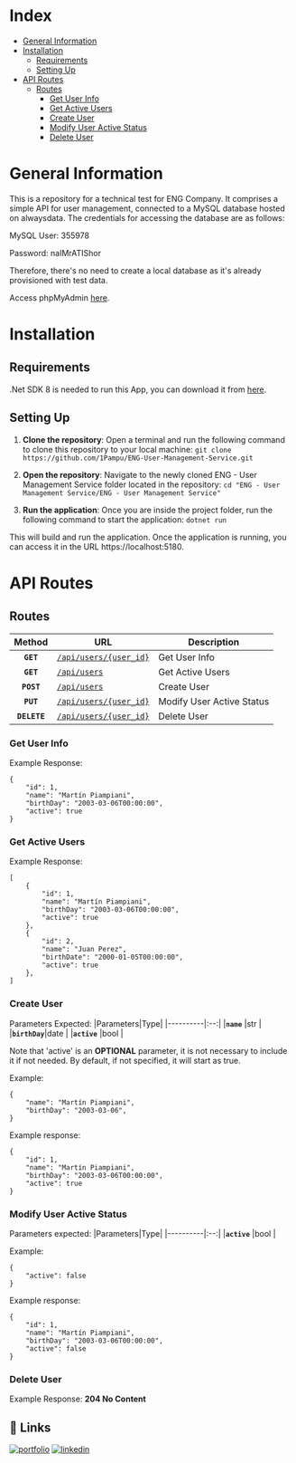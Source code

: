 
# Index
* [General Information](#general-information)
* [Installation](#installation)
    * [Requirements](#requirements)
    * [Setting Up](#setting-up)
* [API Routes](#api-routes)
    * [Routes](#routes)
        * [Get User Info](#get-user-info)
        * [Get Active Users](#get-active-users)
        * [Create User](#create-user)
        * [Modify User Active Status](#modify-user-active-status)
        * [Delete User](#delete-user)
     
# General Information

This is a repository for a technical test for ENG Company. It comprises a simple API for user management, connected to a MySQL database hosted on alwaysdata. The credentials for accessing the database are as follows:

MySQL User: 355978

Password: naIMrATIShor

Therefore, there's no need to create a local database as it's already provisioned with test data.

Access phpMyAdmin [here](https://phpmyadmin.alwaysdata.com/).
# Installation
## Requirements
.Net SDK 8 is needed to run this App, you can download it from [here](https://dotnet.microsoft.com/es-es/download).
## Setting Up
1. **Clone the repository**: Open a terminal and run the following command to clone this repository to your local machine:
`git clone https://github.com/1Pampu/ENG-User-Management-Service.git`

2. **Open the repository**: Navigate to the newly cloned ENG - User Management Service folder located in the repository:
`cd "ENG - User Management Service/ENG - User Management Service"`

3. **Run the application**: Once you are inside the project folder, run the following command to start the application:
`dotnet run`

This will build and run the application. Once the application is running, you can access it in the URL https://localhost:5180.
# API Routes

## Routes

 | Method |  URL                                       | Description                                                   |
 | :----: | ------------------------------------------ | ------------------------------------------------------------- |
 | **`GET`**  | [`/api/users/{user_id}` ](#get-user-info)    | Get User Info             |
 | **`GET`**  | [`/api/users`](#get-active-users)       | Get Active Users          |
 | **`POST`** | [`/api/users`](#create-user)          | Create User               |
 | **`PUT`** | [`/api/users/{user_id}`](#modify-user-active-status) | Modify User Active Status |
 | **`DELETE`** | [`/api/users/{user_id}`](#delete-user) | Delete User |

### Get User Info

Example Response:

    {
        "id": 1,
        "name": "Martín Piampiani",
        "birthDay": "2003-03-06T00:00:00",
        "active": true
    }

### Get Active Users

Example Response:


    [
        {
            "id": 1,
            "name": "Martín Piampiani",
            "birthDay": "2003-03-06T00:00:00",
            "active": true
        },
        {
            "id": 2,
            "name": "Juan Perez",
            "birthDate": "2000-01-05T00:00:00",
            "active": true
        },
    ]

### Create User
Parameters Expected:
|Parameters|Type|
|----------|:--:|
|**`name`**    |str |
|**`birthDay`**|date |
|**`active`**  |bool |

Note that 'active' is an **OPTIONAL** parameter, it is not necessary to include it if not needed. By default, if not specified, it will start as true.

Example:

    {
        "name": "Martín Piampiani",
        "birthDay": "2003-03-06",
    }

 Example response:

    {
        "id": 1,
        "name": "Martín Piampiani",
        "birthDay": "2003-03-06T00:00:00",
        "active": true
    }

### Modify User Active Status
 Parameters expected:
|Parameters|Type|
|----------|:--:|
|**`active`**    |bool |

Example:

    {
        "active": false
    }

 Example response:

    {
        "id": 1,
        "name": "Martín Piampiani",
        "birthDay": "2003-03-06T00:00:00",
        "active": false
    }

### Delete User

Example Response: **204 No Content**
## 🔗 Links
[![portfolio](https://img.shields.io/badge/my_portfolio-000?style=for-the-badge&logo=ko-fi&logoColor=white)](https://1pampu.github.io/my-portfolio/)
[![linkedin](https://img.shields.io/badge/linkedin-0A66C2?style=for-the-badge&logo=linkedin&logoColor=white)](https://www.linkedin.com/in/martin-piampiani/)
